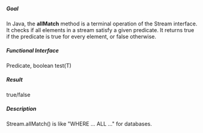 ##### Goal

In Java, the **allMatch** method is a terminal operation of the Stream interface. It checks if all elements in a stream satisfy a given predicate. It returns true if the predicate is true for every element, or false otherwise.

##### Functional Interface

Predicate, boolean test(T)

##### Result

true/false

##### Description

Stream.allMatch() is like "WHERE ... ALL ..." for databases.